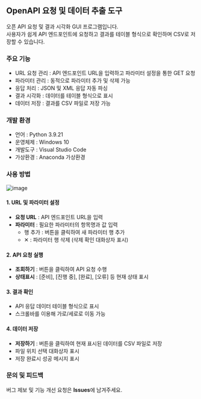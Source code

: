 ## OpenAPI 요청 및 데이터 추출 도구

오픈 API 요청 및 결과 시각화 GUI 프로그램입니다.  
사용자가 쉽게 API 엔드포인트에 요청하고 결과를 테이블 형식으로 확인하며 CSV로 저장할 수 있습니다.

### 주요 기능

- URL 요청 관리 : API 엔드포인트 URL을 입력하고 파라미터 설정을 통한 GET 요청
- 파라미터 관리 : 동적으로 파라미터 추가 및 삭제 가능
- 응답 처리 : JSON 및 XML 응답 자동 파싱
- 결과 시각화 : 데이터를 테이블 형식으로 표시
- 데이터 저장 : 결과를 CSV 파일로 저장 가능

### 개발 환경

- 언어 : Python 3.9.21
- 운영체제 : Windows 10
- 개발도구 : Visual Studio Code
- 가상환경 : Anaconda 가상환경


### 사용 방법

![image](https://github.com/user-attachments/assets/3bdfaa96-4403-4c60-9d81-493ac92acef0)

####  1. URL 및 파라미터 설정

- **요청 URL** : API 엔드포인트 URL을 입력
- **파라미터** : 필요한 파라미터의 항목명과 값 입력
  - 행 추가 : 버튼을 클릭하여 새 파라미터 행 추가
  - ✕ : 파라미터 행 삭제 (삭제 확인 대화상자 표시)

#### 2. API 요청 실행

- **조회하기** : 버튼을 클릭하여 API 요청 수행
- **상태표시** : [준비], [진행 중], [완료], [오류] 등 현재 상태 표시

#### 3. 결과 확인

- API 응답 데이터 테이블 형식으로 표시
- 스크롤바를 이용해 가로/세로로 이동 가능

#### 4. 데이터 저장

- **저장하기** : 버튼을 클릭하여 현재 표시된 데이터를 CSV 파일로 저장
- 파일 위치 선택 대화상자 표시
- 저장 완료시 성공 메시지 표시

### 문의 및 피드백

버그 제보 및 기능 개선 요청은 **Issues**에 남겨주세요.
